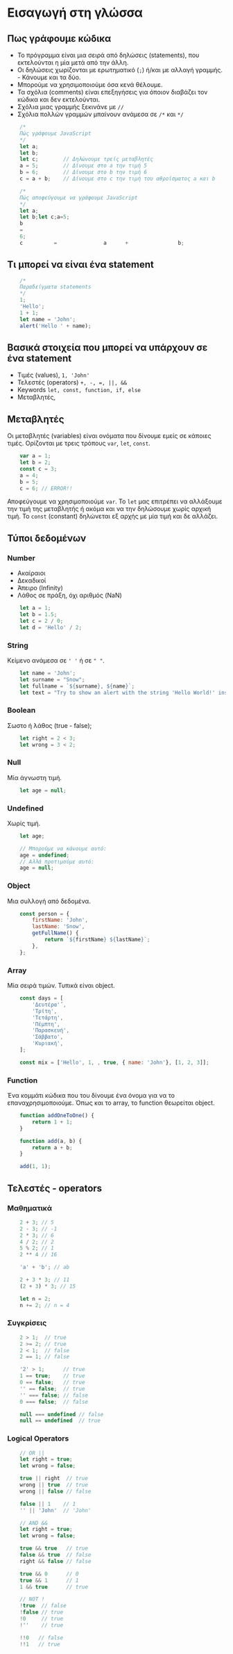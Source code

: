 # Εισαγωγή στη γλώσσα

## Πως γράφουμε κώδικα

* Το πρόγραμμα είναι μια σειρά από δηλώσεις (statements), που εκτελούνται η μία μετά από την άλλη.
* Οι δηλώσεις χωρίζονται με ερωτηματικό (`;`) ή/και με αλλαγή γραμμής. - Κάνουμε και τα δύο.
* Μπορούμε να χρησιμοποιούμε όσα κενά θέλουμε.
* Τα σχόλια (comments) είναι επεξηγήσεις για όποιον διαβάζει τον κώδικα και δεν εκτελούνται.
* Σχόλια μιας γραμμής ξεκινάνε με `//`
* Σχόλια πολλών γραμμών μπαίνουν ανάμεσα σε `/*` και `*/`

```js
    /*
    Πώς γράφουμε JavaScript
    */
    let a;
    let b;
    let c;        // Δηλώνουμε τρείς μεταβλητές
    a = 5;        // Δίνουμε στο a την τιμή 5
    b = 6;        // Δίνουμε στο b την τιμή 6
    c = a + b;    // Δίνουμε στο c την τιμή του αθροίσματος a και b
```

```js
    /*
    Πώς αποφεύγουμε να γράφουμε JavaScript
    */
    let a;
    let b;let c;a=5;
    b
    =
    6;
    c          =               a      +                b;
``` 

## Τι μπορεί να είναι ένα statement

```js
    /*
    Παραδείγματα statements
    */
    1;
    'Hello';
    1 + 1;
    let name = 'John';
    alert('Hello ' + name);
```

## Βασικά στοιχεία που μπορεί να υπάρχουν σε ένα statement

* Τιμές (values), `1, 'John'`
* Τελεστές (operators) `+, -, =, ||, &&`
* Keywords `let, const, function, if, else`
* Μεταβλητές, 

## Μεταβλητές

Οι μεταβλητές (variables) είναι ονόματα που δίνουμε εμείς σε κάποιες τιμές. Ορίζονται με τρεις τρόπους `var`, `let`, `const`.

```js
    var a = 1;
    let b = 2;
    const c = 3;
    a = 4;
    b = 5;
    c = 6; // ERROR!!
```
Αποφεύγουμε να χρησιμοποιούμε `var`.
Το `let` μας επιτρέπει να αλλάξουμε την τιμή της μεταβλητής ή ακόμα και να την δηλώσουμε χωρίς αρχική τιμή.
Το `const` (constant) δηλώνεται εξ αρχής με μία τιμή και δε αλλάζει.

## Τύποι δεδομένων

### Number

* Ακαίραιοι
* Δεκαδικοί
* Άπειρο (Infinity)
* Λάθος σε πράξη, όχι αριθμός (NaN)

```js
    let a = 1;
    let b = 1.5;
    let c = 2 / 0;
    let d = 'Hello' / 2;
```

### String

Κείμενο ανάμεσα σε `' '` ή σε  `" "`.

```js
    let name = 'John';
    let surname = "Snow";
    let fullname = `${surname}, ${name}`;
    let text = "Try to show an alert with the string 'Hello World!' inside.";
```

### Boolean

Σωστο ή λάθος (true - false);

```js
    let right = 2 < 3;
    let wrong = 3 < 2;
```

### Null

Μία άγνωστη τιμή.

```js
    let age = null;
```

### Undefined

Χωρίς τιμή.

```js
    let age;

    // Μπορούμε να κάνουμε αυτό:
    age = undefined;
    // Αλλά προτιμούμε αυτό:
    age = null;
```

### Object

Μια συλλογή από δεδομένα.

```js
    const person = {
        firstName: 'John',
        lastName: 'Snow',
        getFullName() {
            return `${firstName} ${lastName}`;
        },
    };
```

### Array

Μία σειρά τιμών. Τυπικά είναι object.

```js
    const days = [
        'Δευτέρα'΄,
        'Τρίτη',
        'Τετάρτη',
        'Πέμπτη',
        'Παρασκευή',
        'Σάββατο',
        'Κυριακή',
    ];

    const mix = ['Hello', 1, , true, { name: 'John'}, [1, 2, 3]];
```

### Function

Ένα κομμάτι κώδικα που του δίνουμε ένα όνομα για να το επαναχρησιμοποιούμε.
Όπως και το array, το function θεωρείται object.

```js
    function addOneToOne() {
        return 1 + 1;
    }

    function add(a, b) {
        return a + b;
    }

    add(1, 1);
```

## Τελεστές - operators

### Μαθηματικά

```js
    2 + 3; // 5
    2 - 3; // -1
    2 * 3; // 6
    4 / 2; // 2
    5 % 2; // 1
    2 ** 4 // 16

    'a' + 'b'; // ab

    2 + 3 * 3; // 11
    (2 + 3) * 3; // 15

    let n = 2;
    n += 2; // n = 4
```

### Συγκρίσεις

```js
    2 > 1;  // true
    2 >= 2; // true
    2 < 1;  // false
    2 == 1; // false

    '2' > 1;      // true
    1 == true;    // true
    0 == false;   // true
    '' == false;  // true 
    '' === false; // false
    0 === false;  // false

    null === undefined // false
    null == undefined  // true
```

### Logical Operators


```js
    // OR ||
    let right = true;
    let wrong = false;

    true || right  // true
    wrong || true  // true
    wrong || false // false

    false || 1    // 1
    '' || 'John'  // 'John'
```

```js
    // AND &&
    let right = true;
    let wrong = false;

    true && true   // true
    false && true  // false
    right && false // false

    true && 0      // 0
    true && 1      // 1
    1 && true      // true
```

```js
    // NOT !
    !true  // false
    !false // true
    !0     // true
    !''    // true

    !!0   // false
    !!1   // true
```
